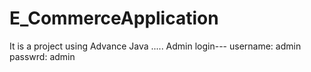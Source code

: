 # E_CommerceApplication
It is a project using Advance Java
.....
Admin login---
username: admin
passwrd: admin
